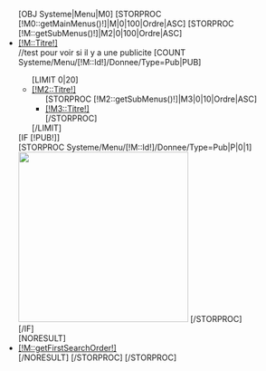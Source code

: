 <script type="text/javascript" src="/Tools/Js/Masonry/masonry.min.js"></script>

<nav id="topnavigation">
	<div class="navbar">
		<div class="navbar-inner">
			<a data-target=".nav-collapse" data-toggle="collapse" class="btn btn-navbar"> <span class="icon-bar"></span> <span class="icon-bar"></span> <span class="icon-bar"></span> </a>
			<div class="nav-collapse collapse">
				<ul class="nav megamenu">
					[OBJ Systeme|Menu|M0]
					[STORPROC [!M0::getMainMenus()!]|M|0|100|Ordre|ASC]
						[STORPROC [!M::getSubMenus()!]|M2|0|100|Ordre|ASC]
						<li class="parent dropdown ">
							<a class="dropdown-toggle" data-toggle="dropdown" href="/[!M::Url!]" onmouseover='$("#container[!M::Id!]").masonry({ "columnWidth": 200, "itemSelector": ".item-menu" });'><span class="menu-title">[!M::Titre!]</span><b class="caret"></b></a>
							<div class="dropdown-menu menu-content mega-cols cols3" [IF [!M::BackgroundImage!]]style="background-image:url(/[!M::BackgroundImage!])"[/IF]>
								<div class="row-fluid">
									//test pour voir si il y a une publicite
									[COUNT Systeme/Menu/[!M::Id!]/Donnee/Type=Pub|PUB]
									<div id="container[!M::Id!]" class="span[IF [!PUB!]]9[ELSE]12[/IF]"  style="position:relative;">
										<ul class="level0 ">
										[LIMIT 0|20]
												<li class="item-menu" style="">
													<a class="" href="/[!M::Url!]/[!M2::Url!]"><span class="menu-title">[!M2::Titre!]</span></a>
													<ul class="level1">
														[STORPROC [!M2::getSubMenus()!]|M3|0|10|Ordre|ASC]
																<li class=" ">
																	<a href="/[!M::Url!]/[!M2::Url!]/[!M3::Url!]"><span class="menu-title">[!M3::Titre!]</span></a>
																</li>
														[/STORPROC]
													</ul>
												</li>
										[/LIMIT]
										</ul>
									</div>
									[IF [!PUB!]]
										<div class="span3">
											[STORPROC Systeme/Menu/[!M::Id!]/Donnee/Type=Pub|P|0|1]
												<a href="[!P::Alternatif!]"><img src="/[!P::Lien!]" width="300" height="300"/></a>
											[/STORPROC]
										</div>
									[/IF]
								</div>
							</div>
						</li>
						[NORESULT]
						<li class="">
							<a href="/[!M::Url!]"><span class="menu-title">[!M::getFirstSearchOrder!]</span></a>
						</li>
						[/NORESULT]
						[/STORPROC]
					[/STORPROC]
				</ul>
			</div>
		</div>
	</div>
</nav>
